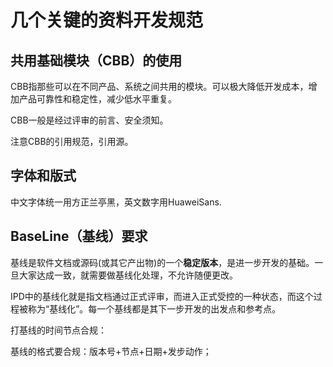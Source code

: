 # 几个关键的资料开发规范

## 共用基础模块（CBB）的使用

CBB指那些可以在不同产品、系统之间共用的模块。可以极大降低开发成本，增加产品可靠性和稳定性，减少低水平重复。

CBB一般是经过评审的前言、安全须知。

注意CBB的引用规范，引用源。



## 字体和版式

中文字体统一用方正兰亭黑，英文数字用HuaweiSans.



## BaseLine（基线）要求

基线是软件文档或源码(或其它产出物)的一个**稳定版本**，是进一步开发的基础。一旦大家达成一致，就需要做基线化处理，不允许随便更改。

IPD中的基线化就是指文档通过正式评审，而进入正式受控的一种状态，而这个过程被称为“基线化”。每一个基线都是其下一步开发的出发点和参考点。

打基线的时间节点合规：

基线的格式要合规：版本号+节点+日期+发步动作；


